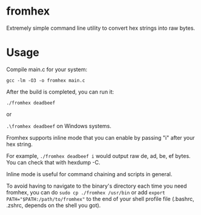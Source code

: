 # fromhex
Extremely simple command line utility to convert hex strings into raw bytes.

# Usage
Compile main.c for your system:

`gcc -lm -O3 -o fromhex main.c`

After the build is completed, you can run it:

`./fromhex deadbeef`

or

`.\fromhex deadbeef` on Windows systems.

Fromhex supports inline mode that you can enable by passing "i" after your hex string.

For example, `./fromhex deadbeef i` would output raw de, ad, be, ef bytes. You can check that with hexdump -C.

Inline mode is useful for command chaining and scripts in general.

To avoid having to navigate to the binary's directory each time you need fromhex, you can do `sudo cp ./fromhex /usr/bin` or add `export PATH="$PATH:/path/to/fromhex"` to the end of your shell profile file (.bashrc, .zshrc, depends on the shell you got).
